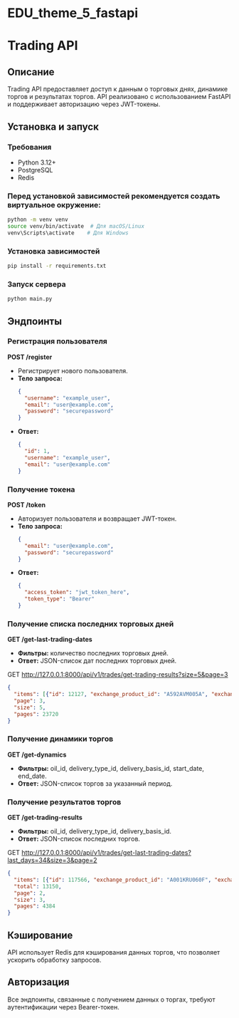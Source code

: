 # EDU_theme_5_fastapi


# Trading API

## Описание

Trading API предоставляет доступ к данным о торговых днях, динамике торгов и результатах торгов. API реализовано с использованием FastAPI и поддерживает авторизацию через JWT-токены.

## Установка и запуск

### Требования
- Python 3.12+
- PostgreSQL
- Redis

### Перед установкой зависимостей рекомендуется создать виртуальное окружение:

```sh
python -m venv venv
source venv/bin/activate  # Для macOS/Linux
venv\Scripts\activate    # Для Windows
```

### Установка зависимостей
```sh
pip install -r requirements.txt
```

### Запуск сервера
```sh
python main.py
```

## Эндпоинты

### Регистрация пользователя
**POST /register**
- Регистрирует нового пользователя.
- **Тело запроса:**
  ```json
  {
    "username": "example_user",
    "email": "user@example.com",
    "password": "securepassword"
  }
  ```
- **Ответ:**
  ```json
  {
    "id": 1,
    "username": "example_user",
    "email": "user@example.com"
  }
  ```

### Получение токена
**POST /token**
- Авторизует пользователя и возвращает JWT-токен.
- **Тело запроса:**
  ```json
  {
    "email": "user@example.com",
    "password": "securepassword"
  }
  ```
- **Ответ:**
  ```json
  {
    "access_token": "jwt_token_here",
    "token_type": "Bearer"
  }
  ```

### Получение списка последних торговых дней
**GET /get-last-trading-dates**
- **Фильтры:** количество последних торговых дней.
- **Ответ:** JSON-список дат последних торговых дней.

GET http://127.0.0.1:8000/api/v1/trades/get-trading-results?size=5&page=3

  ```json
  {
    "items": [{"id": 12127, "exchange_product_id": "A592AVM005A", "exchange_product_name": "Бензин (АИ-92-К5) по ГОСТ, СН КНПЗ (самовывоз автотранспортом)", "oil_id": "A592", "delivery_basis_id": "AVM", "delivery_basis_name": "СН КНПЗ", "delivery_type_id": "A", "volume": 25, "total": 1392500, "count": 3, "date": "2024-01-09", "created_on": "2025-01-01 12:26:15.018445", "updated_on": null}, {"id": 12128, "exchange_product_id": "A592BIN061F", "exchange_product_name": "Бензин (АИ-92-К5) по ГОСТ, ст. Биклянь (ст. отправления)", "oil_id": "A592", "delivery_basis_id": "BIN", "delivery_basis_name": "ст. Биклянь", "delivery_type_id": "F", "volume": 549, "total": 21271493, "count": 5, "date": "2024-01-09", "created_on": "2025-01-01 12:26:15.018445", "updated_on": null}, {"id": 12129, "exchange_product_id": "A592BRF005A", "exchange_product_name": "Бензин (АИ-92-К5) по ГОСТ, Брянская НБ (самовывоз автотранспортом)", "oil_id": "A592", "delivery_basis_id": "BRF", "delivery_basis_name": "Брянская НБ", "delivery_type_id": "A", "volume": null, "total": null, "count": null, "date": "2024-01-09", "created_on": "2025-01-01 12:26:15.018445", "updated_on": null}, {"id": 12130, "exchange_product_id": "A592BSA005A", "exchange_product_name": "Бензин (АИ-92-К5) по ГОСТ, Балашовская НБ (самовывоз автотранспортом)", "oil_id": "A592", "delivery_basis_id": "BSA", "delivery_basis_name": "Балашовская НБ", "delivery_type_id": "A", "volume": null, "total": null, "count": null, "date": "2024-01-09", "created_on": "2025-01-01 12:26:15.018445", "updated_on": null}, {"id": 12116, "exchange_product_id": "A100ANK060F", "exchange_product_name": "Бензин (АИ-100-К5), Ангарск-группа станций (ст. отправления)", "oil_id": "A100", "delivery_basis_id": "ANK", "delivery_basis_name": "Ангарск-группа станций", "delivery_type_id": "F", "volume": 60, "total": 3739920, "count": 1, "date": "2024-01-09", "created_on": "2025-01-01 12:26:15.018445", "updated_on": null}], "total": 118600, 
    "page": 3, 
    "size": 5, 
    "pages": 23720
  }
  ```


### Получение динамики торгов
**GET /get-dynamics**
- **Фильтры:** oil_id, delivery_type_id, delivery_basis_id, start_date, end_date.
- **Ответ:** JSON-список торгов за указанный период.

### Получение результатов торгов
**GET /get-trading-results**
- **Фильтры:** oil_id, delivery_type_id, delivery_basis_id.
- **Ответ:** JSON-список последних торгов.

GET http://127.0.0.1:8000/api/v1/trades/get-last-trading-dates?last_days=34&size=3&page=2

  ```json
  {
    "items": [{"id": 117566, "exchange_product_id": "A001KRU060F", "exchange_product_name": "Бензин (АИ-100-К5), ст. Круглое Поле (ст. отправления)", "oil_id": "A001", "delivery_basis_id": "KRU", "delivery_basis_name": "ст. Круглое Поле", "delivery_type_id": "F", "volume": null, "total": null, "count": null, "date": "2024-11-25", "created_on": "2025-01-01 12:28:17.401514", "updated_on": null}, {"id": 117568, "exchange_product_id": "A100STI060F", "exchange_product_name": "Бензин (АИ-100-К5), ст. Стенькино II (ст. отправления)", "oil_id": "A100", "delivery_basis_id": "STI", "delivery_basis_name": "ст. Стенькино II", "delivery_type_id": "F", "volume": null, "total": null, "count": null, "date": "2024-11-25", "created_on": "2025-01-01 12:28:17.401514", "updated_on": null}, {"id": 117571, "exchange_product_id": "A592ABS005A", "exchange_product_name": "Бензин (АИ-92-К5) по ГОСТ, НБ Абаканская (самовывоз автотранспортом)", "oil_id": "A592", "delivery_basis_id": "ABS", "delivery_basis_name": "НБ Абаканская", "delivery_type_id": "A", "volume": null, "total": null, "count": null, "date": "2024-11-25", "created_on": "2025-01-01 12:28:17.401514", "updated_on": null}], 
    "total": 13150, 
    "page": 2, 
    "size": 3, 
    "pages": 4384
  }
  ```

## Кэширование
API использует Redis для кэширования данных торгов, что позволяет ускорить обработку запросов.

## Авторизация
Все эндпоинты, связанные с получением данных о торгах, требуют аутентификации через Bearer-токен.








